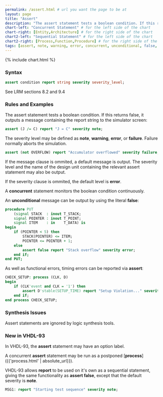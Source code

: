 ```yaml
---
permalink: /assert.html # url you want the page to be at
layout: page
title: "Assert"
description: "The assert statement tests a boolean condition. If this returns false, it outputs a message containing the report string to the simulator screen."
chart-left: "Concurrent Statement" # for the left side of the chart
chart-right: [Entity,Architecture] # for the right side of the chart
chart2-left: "Sequential Statement" # for the left side of the chart
chart2-right: [Process,Function,Procedure] # for the right side of the chart
tags: [assert, note, warning, error, concurrent, unconditional, false, report]
---
```


{% include chart.html %}

<h3 class="text-hr"><span>Syntax</span></h3>

```vhdl
assert condition report string severity severity_level;
```

See LRM sections 8.2 and 9.4

<h3 class="text-hr"><span>Rules and Examples</span></h3>

The assert statement tests a boolean condition. If this returns false, it outputs a message containing the report string to the simulator screen:
```vhdl
assert (J /= C) report "J = C" severity note;
```

The severity level may be defined as __note__, __warning__, __error__, or __failure__. Failure normally aborts the simulation.
```vhdl
assert (not OVERFLOW) report "Accumulator overflowed" severity failure;
```

If the message clause is ommited, a default message is output. The severity level and the name of the design unit containing the relevant assert statement may also be output.

If the severity clause is ommited, the default level is __error__.

A __concurrent__ statement monitors the boolean condition continuously.

An __unconditional__ message can be output by using the literal __false__:
```vhdl
procedure PUT
    (signal STACK  : inout T_STACK;
    signal POINTER : inout T_POINT;
    signal ITEM    : in    T_DATA) is
begin
    if (POINTER < 5) then
        STACK(POINTER) <= ITEM;
        POINTER <= POINTER + 1;
    else
        assert false report "Stack overflow" severity error;
    end if;
end PUT;
```

As well as functional errors, timing errors can be reported via __assert__:
```vhdl
CHECK_SETUP: process (CLK, D)
begin
    if (CLK'event and CLK = '1') then
        assert D'stable(SETUP_TIME) report "Setup Violation..." severity warning;
    end if;
end process CHECK_SETUP;
```

<h3 class="text-hr"><span>Synthesis Issues</span></h3>

Assert statements are ignored by logic synthesis tools.

<h3 class="text-hr"><span>New in VHDL-93</span></h3>

In VHDL-93, the __assert__ statement may have an option label.

A concurrent __assert__ statement may be run as a postponed [__process__]({{'process.html' | absolute_url}}).

VHDL-93 allows __report__ to be used on it's own as a sequential statement, giving the same functionality as __assert false__, except that the default severity is __note__.

```vhdl
MSG1: report "Starting test sequence" severity note;
```

